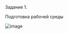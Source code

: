 Задание 1.  

Подготовка рабочей среды

![image](https://user-images.githubusercontent.com/126553776/221792406-b9f9d784-1c7e-4565-92b7-9c35f460bbe7.png)

